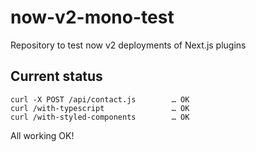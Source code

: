 # now-v2-mono-test

Repository to test now v2 deployments of Next.js plugins

## Current status

```
curl -X POST /api/contact.js        … OK
curl /with-typescript               … OK
curl /with-styled-components        … OK
```

All working OK!

